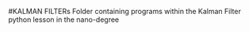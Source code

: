 #KALMAN FILTERs
Folder containing programs within the Kalman Filter python lesson in the nano-degree
